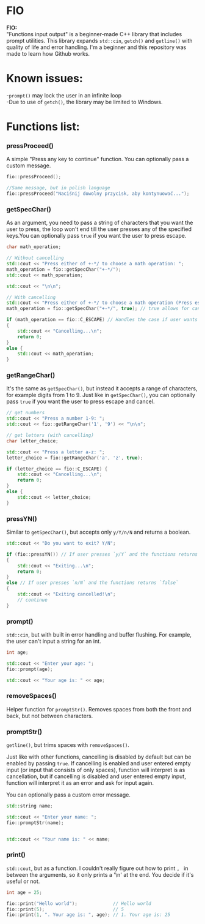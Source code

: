 # FIO

**FIO:**<br>
"Functions input output" is a beginner-made C++ library that includes prompt utilities.
This library expands `std::cin`, `getch()` and `getline()` with quality of life and error handling.
I'm a beginner and this repository was made to learn how Github works.

# Known issues:

-`prompt()` may lock the user in an infinite loop<br>
-Due to use of `getch()`, the library may be limited to Windows.

# Functions list:

### pressProceed()
A simple "Press any key to continue" function.
You can optionally pass a custom message.

```cpp
fio::pressProceed();

//Same message, but in polish language
fio::pressProceed("Naciśnij dowolny przycisk, aby kontynuować...");
```

### getSpecChar()
As an argument, you need to pass a string of characters that you want the user to press, the loop won't end till the user presses any of the specified keys.You can optionally pass `true` if you want the user to press escape.

```cpp
char math_operation;

// Without cancelling
std::cout << "Press either of +-*/ to choose a math operation: ";
math_operation = fio::getSpecChar("+-*/");
std::cout << math_operation;

std::cout << "\n\n";

// With cancelling
std::cout << "Press either of +-*/ to choose a math operation (Press escape to cancel): ";
math_operation = fio::getSpecChar("+-*/", true); // true allows for cancelling

if (math_operation == fio::C_ESCAPE) // Handles the case if user wants to cancel
{ 
    std::cout << "Cancelling...\n";
    return 0;
}
else {
    std::cout << math_operation;
}
```

### getRangeChar()
It's the same as `getSpecChar()`, but instead it accepts a range of characters, for example digits from 1 to 9.
Just like in `getSpecChar()`, you can optionally pass `true` if you want the user to press escape and cancel.

```cpp
// get numbers
std::cout << "Press a number 1-9: ";
std::cout << fio::getRangeChar('1', '9') << "\n\n";

// get letters (with cancelling)
char letter_choice;

std::cout << "Press a letter a-z: ";
letter_choice = fio::getRangeChar('a', 'z', true);

if (letter_choice == fio::C_ESCAPE) {
    std::cout << "Cancelling...\n";
    return 0;
}
else {
    std::cout << letter_choice;
}
```

### pressYN()
Similar to `getSpecChar()`, but accepts only `y/Y/n/N` and returns a boolean.

```cpp
std::cout << "Do you want to exit? Y/N";

if (fio::pressYN()) // If user presses `y/Y` and the functions returns `true`
{
    std::cout << "Exiting...\n";
    return 0;
}
else // If user presses `n/N` and the functions returns `false`
{
    std::cout << "Exiting cancelled!\n";
    // continue
}
```

### prompt()
`std::cin`, but with built in error handling and buffer flushing.
For example, the user can't input a string for an int.

```cpp
int age;

std::cout << "Enter your age: ";
fio::prompt(age);

std::cout << "Your age is: " << age;
```

### removeSpaces()
Helper function for `promptStr()`.
Removes spaces from both the front and back, but not between characters.

### promptStr()
`getline()`, but trims spaces with `removeSpaces()`.

Just like with other functions, cancelling is disabled by default but can be enabled by passing `true`.
If cancelling is enabled and user entered empty input (or input that consists of only spaces), function will interpret is as cancellation, but if cancelling is disabled and user entered empty input, function will interpret it as an error and ask for input again.

You can optionally pass a custom error message.

```cpp
std::string name;

std::cout << "Enter your name: ";
fio::promptStr(name);


std::cout << "Your name is: " << name;
```

### print()
``std::cout``, but as a function. I couldn't really figure out how to print `, ` in between the arguments, so it only prints a '\n' at the end.
You decide if it's useful or not.

```cpp
int age = 25;

fio::print("Hello world");             // Hello world
fio::print(5);                         // 5
fio::print(1, ". Your age is: ", age); // 1. Your age is: 25
```
